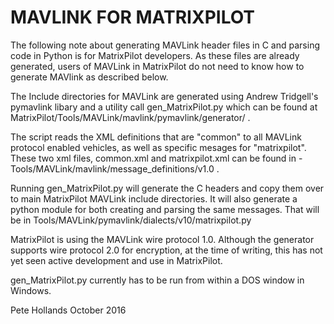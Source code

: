 # MAVLINK FOR MATRIXPILOT

The following note about generating MAVLink header files in C and parsing code
in Python is for MatrixPilot developers. As these files are already generated,
users of MAVLink in MatrixPilot do not need to know how to generate MAVlink as
described below.

The Include directories for MAVLink are generated using Andrew Tridgell's
pymavlink libary and a utility call gen_MatrixPilot.py which can be found at
MatrixPilot/Tools/MAVLink/mavlink/pymavlink/generator/ .

The script reads the XML definitions that are "common" to all MAVLink protocol
enabled vehicles, as well as specific mesages for "matrixpilot". These two xml
files, common.xml and matrixpilot.xml can be found in -
Tools/MAVLink/mavlink/message_definitions/v1.0 .

Running gen_MatrixPilot.py will generate the C headers and copy them over to
main MatrixPilot MAVLink include directories. It will also generate a python
module for both creating and parsing the same messages. That will be in 
Tools/MAVLink/pymavlink/dialects/v10/matrixpilot.py 

MatrixPilot is using the MAVLink wire protocol 1.0. 
Although the generator supports wire protocol 2.0 for encryption, at the time of writing, this has not yet seen active development and use in MatrixPilot.

gen_MatrixPilot.py currently has to be run from within a DOS window in Windows.

Pete Hollands
October 2016
